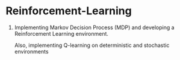# Reinforcement-Learning

1) Implementing Markov Decision Process (MDP) and developing a Reinforcement Learning environment.

   Also, implementing Q-learning on deterministic and stochastic environments
